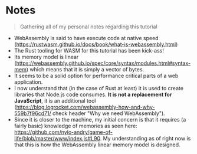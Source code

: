 # Notes
> Gathering all of my personal notes regarding this tutorial

- WebAssembly is said to have execute code at native speed (https://rustwasm.github.io/docs/book/what-is-webassembly.html)
- The Rust tooling for WASM for this tutorial has been kick-ass!
- Its memory model is linear (https://webassembly.github.io/spec/core/syntax/modules.html#syntax-mem) which means that it is simply a vector of bytes.
- It seems to be a solid option for performance critical parts of a web application.
- I now understand that (in the case of Rust at least) it is used to create libraries that Node.js code consumes. **It is not a replacement for JavaScript**, it is an additional tool (https://blog.logrocket.com/webassembly-how-and-why-559b7f96cd71/ check header "Why we need WebAssembly").
- Since it is closer to the machine, my initial concern is that it requires (a fairly basic) knowledge of memories as seen here: https://github.com/nylo-andry/game-of-life/blob/master/www/index.js#L90. My understanding as of right now is that this is how the WebAssembly linear memory model is designed.
